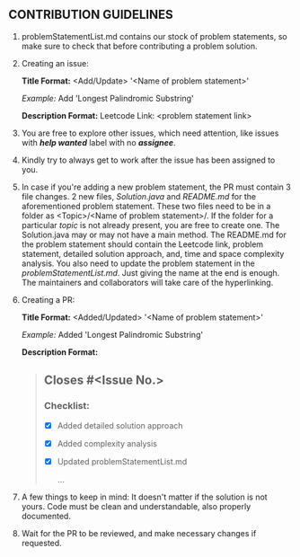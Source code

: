 ## CONTRIBUTION GUIDELINES

1. problemStatementList.md contains our stock of problem statements, so make sure to check that before contributing a problem solution.

2. Creating an issue: 

   **Title Format:** \<Add/Update> '\<Name of problem statement>'

   *Example:* Add 'Longest Palindromic Substring'

   **Description Format:** Leetcode Link: \<problem statement link>

3. You are free to explore other issues, which need attention, like issues with ***help wanted*** label with no ***assignee***.

4. Kindly try to always get to work after the issue has been assigned to you.

5. In case if you're adding a new problem statement, the PR must contain 3 file changes. 2 new files, *Solution.java* and *README.md* for the aforementioned problem statement. These two files need to be in a folder as \<Topic>/\<Name of problem statement>/. If the folder for a particular *topic* is not already present, you are free to create one. The Solution.java may or may not have a main method. The README.md for the problem statement should contain the Leetcode link, problem statement, detailed solution approach, and, time and space complexity analysis. You also need to update the problem statement in the *problemStatementList.md*. Just giving the name at the end is enough. The maintainers and collaborators will take care of the hyperlinking.

6. Creating a PR:

   **Title Format:** \<Added/Updated> '\<Name of problem statement>'

   *Example:* Added 'Longest Palindromic Substring'

   **Description Format:** 

   > ## Closes #\<Issue No.>
   >
   > ### Checklist: 
   >
   > - [x] Added detailed solution approach
   >
   > - [x] Added complexity analysis
   >
   > - [x] Updated problemStatementList.md
   >
   >   ...

7. A few things to keep in mind: It doesn't matter if the solution is not yours. Code must be clean and understandable, also properly documented.

8. Wait for the PR to be reviewed, and make necessary changes if requested.